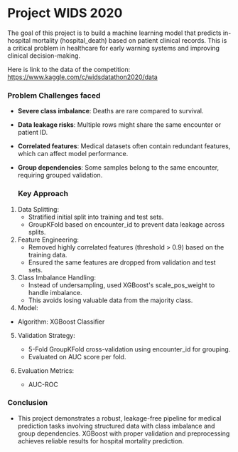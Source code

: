 # Project WIDS 2020

The goal of this project is to build a machine learning model that predicts in-hospital mortality (hospital_death) based on patient clinical records. This is a critical problem in healthcare for early warning systems and improving clinical decision-making.

Here is link to the data of the competition: https://www.kaggle.com/c/widsdatathon2020/data

### Problem Challenges faced
- **Severe class imbalance**: Deaths are rare compared to survival.

- **Data leakage risks**: Multiple rows might share the same encounter or patient ID.

- **Correlated features**: Medical datasets often contain redundant features, which can affect model performance.

- **Group dependencies**: Some samples belong to the same encounter, requiring grouped validation.

  ### Key Approach
1.  Data Splitting:
    - Stratified initial split into training and test sets.
    - GroupKFold based on encounter_id to prevent data leakage across splits.
2. Feature Engineering:
    - Removed highly correlated features (threshold > 0.9) based on the training data.
    - Ensured the same features are dropped from validation and test sets.
3. Class Imbalance Handling:
    - Instead of undersampling, used XGBoost's scale_pos_weight to handle imbalance.
    - This avoids losing valuable data from the majority class.
4. Model:
  - Algorithm: XGBoost Classifier
5. Validation Strategy:
    - 5-Fold GroupKFold cross-validation using encounter_id for grouping.
    - Evaluated on AUC score per fold.
6. Evaluation Metrics:

    - AUC-ROC

### Conclusion
- This project demonstrates a robust, leakage-free pipeline for medical prediction tasks involving structured data with class imbalance and group dependencies. XGBoost with proper validation and preprocessing achieves reliable results for hospital mortality prediction.

